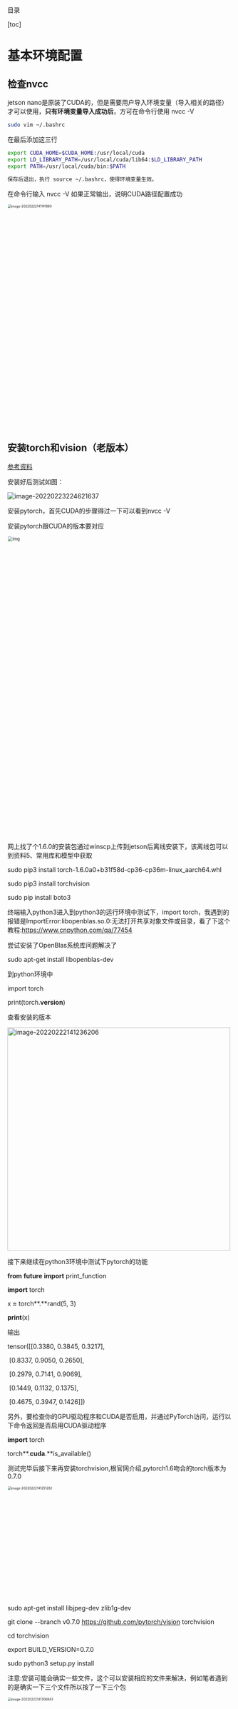 ## 

目录

[toc]













# 基本环境配置

## 检查nvcc

jetson nano是原装了CUDA的，但是需要用户导入环境变量（导入相关的路径）才可以使用，**只有环境变量导入成功后**，方可在命令行使用 nvcc -V

```bash
sudo vim ~/.bashrc
```

在最后添加这三行

```bash
export CUDA_HOME=$CUDA_HOME:/usr/local/cuda
export LD_LIBRARY_PATH=/usr/local/cuda/lib64:$LD_LIBRARY_PATH
export PATH=/usr/local/cuda/bin:$PATH
```

```bash
保存后退出，执行 source ~/.bashrc，使得环境变量生效。
```

在命令行输入 nvcc -V 如果正常输出，说明CUDA路径配置成功

<img src="https://raw.githubusercontent.com/yin-qiyu/picbed/master/img/image-20220222141141880.png" alt="image-20220222141141880" style="zoom:50%;" width="1000"/>



##  安装torch和vision（老版本）

[参考资料](https://blog.csdn.net/weixin_43947712/article/details/115530913)

安装好后测试如图：

![image-20220223224621637](https://raw.githubusercontent.com/yin-qiyu/picbed/master/img/image-20220223224621637.png)

安装pytorch，首先CUDA的步骤得过一下可以看到nvcc -V

安装pytorch跟CUDA的版本要对应

<img src="https://img2020.cnblogs.com/blog/1733978/202104/1733978-20210414172645876-1962676.png" alt="img" style="zoom: 67%;" width="1000"/> 

网上找了个1.6.0的安装包通过winscp上传到jetson后离线安装下，该离线包可以到资料5、常用库和模型中获取

sudo pip3 install torch-1.6.0a0+b31f58d-cp36-cp36m-linux_aarch64.whl

sudo pip3 install torchvision

sudo pip install boto3

 

终端输入python3进入到python3的运行环境中测试下，import torch，我遇到的报错是ImportError:libopenblas.so.0:无法打开共享对象文件或目录，看了下这个教程:https://www.cnpython.com/qa/77454

尝试安装了OpenBlas系统库问题解决了

sudo apt-get install libopenblas-dev

到python环境中

import torch

print(torch.__version__)

查看安装的版本

<img src="https://raw.githubusercontent.com/yin-qiyu/picbed/master/img/image-20220222141236206.png" alt="image-20220222141236206" width="500" /> 

接下来继续在python3环境中测试下pytorch的功能

**from** __future__ **import** print_function

**import** torch

x **=** torch**.**rand(5, 3)

**print**(x)

输出

tensor([[0.3380, 0.3845, 0.3217],

​    [0.8337, 0.9050, 0.2650],

​    [0.2979, 0.7141, 0.9069],

​    [0.1449, 0.1132, 0.1375],

​    [0.4675, 0.3947, 0.1426]])

另外，要检查你的GPU驱动程序和CUDA是否启用，并通过PyTorch访问，运行以下命令返回是否启用CUDA驱动程序

**import** torch

torch**.**cuda**.**is_available()

 

 

测试完毕后接下来再安装torchvision,根官网介绍,pytorch1.6吻合的torch版本为0.7.0

 

<img src="https://raw.githubusercontent.com/yin-qiyu/picbed/master/img/image-20220222141251282.png" alt="image-20220222141251282" width="500" style="zoom:50%;" />

 

sudo apt-get install libjpeg-dev zlib1g-dev

git clone --branch v0.7.0 https://github.com/pytorch/vision torchvision

cd torchvision

export BUILD_VERSION=0.7.0

sudo python3 setup.py install

注意:安装可能会确实一些文件，这个可以安装相应的文件来解决，例如笔者遇到的是确实一下三个文件所以按了一下三个包

<img src="https://raw.githubusercontent.com/yin-qiyu/picbed/master/img/image-20220222141306843.png" alt="image-20220222141306843" width="1000" style="zoom:50%;" /> 

sudo apt install libavcodec-dev

sudo apt install libavformat-dev

sudo apt install libswscale-dev

重新sudo python3 setup.py install

 

 

到python环境中输入下代码可以查看版本是否对应

import torchvision

print(torchvision.__version__)

<img src="https://raw.githubusercontent.com/yin-qiyu/picbed/master/img/image-20220222141316874.png" alt="image-20220222141316874" width="500" style="zoom:50%;" /> 



# jetson nao其他配置

## 更新镜像源

###  apt

```bash
sudo cp /etc/apt/sources.list /etc/apt/sources.list.bak
```

```bash
sudo vim /etc/apt/sources.list.bak
```

```
ggVG  全选
dG		删除
```

- **源：**

```
deb http://mirrors.tuna.tsinghua.edu.cn/ubuntu-ports/ bionic main multiverse restricted universe
deb http://mirrors.tuna.tsinghua.edu.cn/ubuntu-ports/ bionic-security main multiverse restricted universe
deb http://mirrors.tuna.tsinghua.edu.cn/ubuntu-ports/ bionic-updates main multiverse restricted universe
deb http://mirrors.tuna.tsinghua.edu.cn/ubuntu-ports/ bionic-backports main multiverse restricted universe
deb-src http://mirrors.tuna.tsinghua.edu.cn/ubuntu-ports/ bionic main multiverse restricted universe
deb-src http://mirrors.tuna.tsinghua.edu.cn/ubuntu-ports/ bionic-security main multiverse restricted universe
deb-src http://mirrors.tuna.tsinghua.edu.cn/ubuntu-ports/ bionic-updates main multiverse restricted universe
deb-src http://mirrors.tuna.tsinghua.edu.cn/ubuntu-ports/ bionic-backports main multiverse restricted universe
```

```
sudo apt-get update 		//更新
```



### pip

```bash
sudo apt-get install python3-pip python3-dev
```

 ```bash
 sudo apt-get install python-pip python-dev
 ```



- **pip换源**

```bash
sudo mkdir .pip	#创建隐藏文件夹
ls -a  #查看所有文件
cd .pip		
sudo touch pip.conf
sudo vim pip.conf
```

- **源**:

```
[global]  
timeout = 6000  
index-url = http://pypi.doubanio.com/simple/  
trusted-host = pypi.doubanio.com
```



###  docker

```bash
cat /etc/issue  #查看ubantu版本
```

查看Ubuntu系统版本号

根据Ubuntu的版本号，配置相关的源镜像。跳转到源文件所在的目录

```bash
cd  /etc/apt/
```

可以试用文件编辑工具打开sources.list文件

```bash
sudo gedit /etc/apt/sources.list
```

直接用以下内容替换 sources.list文件中的所有内容即可。

```bash
deb https://mirrors.ustc.edu.cn/ubuntu-ports/ bionic main restricted universe multiverse
deb https://mirrors.ustc.edu.cn/ubuntu-ports/ bionic-updates main restricted universe multiverse
deb https://mirrors.ustc.edu.cn/ubuntu-ports/ bionic-backports main restricted universe multiverse
deb https://mirrors.ustc.edu.cn/ubuntu-ports/ bionic-security main restricted universe multiverse
```

更新了源文件之后，保存退出

```bash
sudo apt-get update
```





## pytorch和torchvison

- [官网教程](https://forums.developer.nvidia.com/t/pytorch-for-jetson-version-1-10-now-available/72048) 



下载官方提供的torch-1.8.0-cp36-cp36m-linux_aarch64.whl包

- [下载连接](https://nvidia.box.com/shared/static/p57jwntv436lfrd78inwl7iml6p13fzh.whl)

按照官方教程输入以下命令

```bash
$ sudo apt-get install python3-pip libopenblas-base libopenmpi-dev
$ pip3 install Cython
$ pip3 install numpy torch-1.8.0-cp36-cp36m-linux_aarch64.whl # (按照自己torch1.8.0包的下载路径修改）
$ sudo apt-get install libjpeg-dev zlib1g-dev libpython3-dev libavcodec-dev libavformat-dev libswscale-dev
$ git clone --branch v0.9.0 https://github.com/pytorch/vision torchvision
$ cd torchvision
$ export BUILD_VERSION=0.9.0
$ python3 setup.py install --user
```





##  miniforge包管理(选)

:bangbang:**<font color='red'>此内容为可非必要配置，因为jetson是arm版本无法直接安装anaconda环境，如果需要在jetson上安装anaconda可以接着往下看，若不需要，请跳过</font>**

###  [miniforge简介](https://github.com/conda-forge/miniforge/releases)

conda是一个开源的包、环境管理器，可以用于在同一个机器上安装不同版本的软件包及其依赖，并能够在不同的环境之间切换。搞深度学习的应该都十分熟悉anaconda，但是NVIDIA Jetson Xavier NX是**arm**架构的，anaconda及其精简版miniconda并不支持arm64架构。现在主流的CPU架构分为Intel的x86/x64架构和ARM的ARM/ARM64两种，平常用的电脑大部分都是x86/x64的（苹果除外），Xavier使用的是ARM64，所以很多在x86/x64上能用的的东西到了它这里就不能用了。**这一点请谨记，如果你在Jetson上遇到什么奇奇怪怪的例如“No such file or directory”之类的问题，第一时间要考虑是不是版本不是ARM64的版本**。
在ARM64上的anaconda替代品是miniforge，miniforge与miniconda的区别在于miniforge的下载通道是conda-forge，其他基本没什么不同。



###  安装miniforge

1. 我下载的是 `Miniforge-pypy3-4.11.0-0-Linux-aarch64.sh`,,代表适用于arrch64架构下的Linux系统。（ARM64对应32位和64位分为arrch32和arrch64）

2. 进入到miniforge的sh文件所在目录，右键打开Terminal，输入以下命令进行安装：

```bash
sh Miniforge-pypy3-4.10.3-3-Linux-aarch64.sh
```

3. 安装完毕后，添加环境变量，否则会出现`bash:conda Command not found`的错误。顺便提一下vim编辑器按a是进入编辑模式，编辑完毕后按ESC退出编辑模式，再输入:wq!是保存并退出。

```bash
# 编辑环境变量
vim ~/.bashrc
# 增加环境变量, 将<username>换成你的用户名
export PATH=/home/<username>/miniforge-pypy3/bin:$PATH
# 激活环境变量
source ~/.bashrc
# 显示(base)
source activate
```

4. 更换清华源

```bash
conda config --prepend channels https://mirrors.ustc.edu.cn/anaconda/pkgs/main/
conda config --prepend channels https://mirrors.ustc.edu.cn/anaconda/pkgs/free/
conda config --set show_channel_urls yes
```





###  安装pytorch、torchvision

###  安装新的虚拟环境

- 这是在minigorge上安装的pytorch，若不想在虚拟环境上安装。可以参考[PyTorch for Jetson - version 1.10 now available - Jetson & Embedded Systems / Jetson Nano - NVIDIA Developer Forums](https://forums.developer.nvidia.com/t/pytorch-for-jetson-version-1-10-now-available/72048)

```      bash
conda create -n pytorch python=3.6	#创建环境
conda activate pytorch							#激活环境

```



- 其他操作（看即可）

```bash
conda deactivate										#退出环境
conda remove -n pytorch --all

conda info -e												#查看已有环境
```





激活成功会换名字

<img src="https://raw.githubusercontent.com/yin-qiyu/picbed/master/img/image-20220222141336662.png" alt="image-20220222141336662" width="1000" style="zoom:50%;" />



### pytorch1.8

直接输入命令安装PyTorch，`pip3`是python3的pip，如果没装，就换成`pip`。

```bash
pip3 install -U future psutil dataclasses typing-extensions pyyaml tqdm seaborn
wget https://nvidia.box.com/shared/static/p57jwntv436lfrd78inwl7iml6p13fzh.whl -O torch-1.8.0-cp36-cp36m-linux_aarch64.whl 
pip3 install torch-1.8.0-cp36-cp36m-linux_aarch64.whl
```

如果网络不好的话，也可以先把PyTorch的whl文件下载下来，NVIDIA官方网址是：https://forums.developer.nvidia.com/t/pytorch-for-jetson-version-1-9-0-now-available/72048

- **==<font color='red'>issue:</font>==**

如果出现`Illegal instruction (core dumped)`的错误，这是由于numpy 1.19.5和OpenBLAS冲突引起的，修改其中一项即可。选择以下两种做法之一：
（1）降低numpy版本

```bash
pip3 install -U "numpy==1.19.4"
```

(2)设置OpenBLAS

```bash
vim ~/.bashrc
```

加入

```bash
export OPENBLAS_CORETYPE=ARMV8
```

然后激活.bashrc

```bash
source ~/.bashrc
```



###  orchvision v0.9.0





##   查看jetson信息 jtop

```bash
sudo pip3 install jetson-stats
sudo jtop
```





##  [风扇自动控制](https://github.com/Pyrestone/jetson-fan-ctl.git)

```bash
git clone https://gitee.com/yin-qiyu/jetson-fan-ctl.git
```

```bash
cd /jetson-fan-ctl #进入文件夹
```

``` bash
sudo apt install python3-dev
```

```bash
sudo ./install.sh
```

现在你的风扇就可以按照温度自动调整运行速度了
风扇的一些设置在`/etc/automagic-fan/config.json`目录下。

```bash
vim /etc/automagic-fan/config.json
```

```bash
{undefined
“FAN_OFF_TEMP”:20,
“FAN_MAX_TEMP”:50,
“UPDATE_INTERVAL”:2,
“MAX_PERF”:1
}
~
~
```



##  增加Swap分区大小

- 先查看初试交换分区大小：

<img src="https://raw.githubusercontent.com/yin-qiyu/picbed/master/img/image-20220222141405289.png" alt="image-20220222141405289" width="800" />

- 生成swapfile文件操作如下

```bash
#1）新增swapfile文件大小自定义
sudo fallocate -l 6G /var/swapfile
#2）配置该文件的权限
sudo chmod 600 /var/swapfile
#3）建立交换分区
sudo mkswap /var/swapfile
#4）启用交换分区

```

- 设置为自动启用swapfile

```bash
sudo bash -c 'echo "/var/swapfile swap swap defaults 0 0" >> /etc/fstab'
```

设置成功后：

<img src="https://raw.githubusercontent.com/yin-qiyu/picbed/master/img/image-20220222141420401.png" alt="image-20220222141420401" width="1000" />





## VNC

- 编辑文件

```bash
sudo gedit /usr/share/glib-2.0/schemas/org.gnome.Vino.gschema.xml
```

滑到文末添加下段内容格式如图片所示

```bash
<key name="enabled" type="b">
   <summary>Enable remote access to the desktop</summary>
   <description>
    If true, allows remote access to the desktop via the RFB
    protocol. Users on remote machines may then connect to the
    desktop using a VNC viewer.
   </description>
   <default>false</default>
  </key>

```

<img src="https://raw.githubusercontent.com/yin-qiyu/picbed/master/img/image-20220222141438235.png" alt="image-20220222141438235" width="800" />

- 编译文件

```bash
sudo glib-compile-schemas /usr/share/glib-2.0/schemas
```

完成以上步骤，正常来说就可以打开桌面共享的图标了。

<img src="https://raw.githubusercontent.com/yin-qiyu/picbed/master/img/image-20220222141452790.png" alt="image-20220222141452790" width="500" />

设置好后（不设置也可以）

<img src="https://img-blog.csdnimg.cn/20200602124909227.png?x-oss-process=image/watermark,type_ZmFuZ3poZW5naGVpdGk,shadow_10,text_aHR0cHM6Ly9ibG9nLmNzZG4ubmV0L3dlaXhpbl80MzE4MTM1MA==,size_16,color_FFFFFF,t_70" alt="在这里插入图片描述"  />

- 配置vnc设置

```bash
$ gsettings set org.gnome.Vino prompt-enabled false
$ gsettings set org.gnome.Vino require-encryption false
```

- 设置密码

```bash
$ gsettings set org.gnome.Vino authentication-methods "["vnc"]"
$ gsettings set org.gnome.Vino vnc-password $(echo -n "请输入你的密码"|base64)
```



- 配置vnc自启

```bash
$ gsettings set org.gnome.Vino enabled true
$ mkdir -p ~/.config/autostart
$ vi  ~/.config/autostart/vino-server.desktop
```

添加下面内容

```bash
[Desktop Entry]

Type=Application

Name=Vino VNC server

Exec=/usr/lib/vino/vino-server

NoDisplay=true
```

- <font color='red'>重启生效</font>

 ```bash
 $ sudo reboot　
 ```



##  TensoRT

### 7.1 TensoRT介绍：

​	模型加速越来越成为深度学习工程中的刚需了，最近的CVPR和ICLR会议中，模型的压缩和剪枝是受到的关注越来越多。毕竟工程上，算法工程师的深度学习模型是要在嵌入式平台跑起来，投入应用的。在模型的推理（inference）过程中，计算速度是很重要的。比如自动驾驶，如果使用一个经典的深度学习模型，很容易就跑到200毫秒的延时，那么这意味着，在实际驾驶过程中，你的车一秒钟只能看到5张图像，这当然是很危险的一件事。所以，对于实时响应比较高的任务，模型的加速时很有必要的一件事情了。

如果你使用英伟达的产品，比如PX2，那么在平台上部署模型投入应用，很多时候就需要用到专门的模型加速工具 —— TensorRT。

**TensorRT下的模型是在做什么？**

TensorRT只负责模型的推理（inference）过程，一般不用TensorRT来训练模型的哈。

**TensorRT能加速模型吗？**

能！根据官方文档，使用TensorRT，在CPU或者GPU模式下其可提供10X乃至100X的加速。本人的实际经验中，TensorRT提供了20X的加速。

**TensorRT为什么能提升模型的运行速度？**

TensorRT是英伟达针对自家平台做的加速包，TensorRT主要做了这么两件事情，来提升模型的运行速度。

1. TensorRT支持INT8和FP16的计算。深度学习网络在训练时，通常使用 32 位或 16 位数据。TensorRT则在网络的推理时选用不这么高的精度，达到加速推断的目的。
2. TensorRT对于网络结构进行了重构，把一些能够合并的运算合并在了一起，针对GPU的特性做了优化。现在大多数深度学习框架是没有针对GPU做过性能优化的，而英伟达，GPU的生产者和搬运工，自然就推出了针对自己GPU的加速工具TensorRT。一个深度学习模型，在没有优化的情况下，比如一个卷积层、一个偏置层和一个reload层，这三层是需要调用三次cuDNN对应的API，但实际上这三层的实现完全是可以合并到一起的，TensorRT会对一些可以合并网络进行合并。

<img src="https://developer.nvidia.com/sites/default/files/akamai/deeplearning/tensorrt/trt-info.png" alt="img" style="zoom:50%;" />

### 检查自带TensorRT环境（选）

```bash
cd /usr/src/tensorrt/samples  
sudo make		#编译大约7分钟
../bin/sample_mnist
```

<img src="https://raw.githubusercontent.com/yin-qiyu/picbed/master/img/image-20220222141611316.png" alt="image-20220222141611316" width="300" />



<img src="/Users/yinqiyu/Library/Application%20Support/typora-user-images/image-20220222143546381.png" alt="image-20220222143546381" width="300" />

###  jetson inference库安装（选）

[ 参考资料 ](https://www.bilibili.com/read/cv13998685) 

``` bash
sudo apt update
sudo apt autoremove
sudo apt upgrade
sudo apt install cmake
mkdir ~/workspace
cd workspace
git clone https://gitee.com/weikun-xuan/jetson-inference.git
cd jetson-inference
git submodule update --init
```

> start

一、获取源码
首先打开终端运行如下代码：

```bash
sudo apt-get update 

sudo apt-get install git cmake libpython3-dev python3-numpy 

git clone --recursive https://gitee.com/weikun-xuan/jetson-inference.git
```


上面仓库源我全都自己换了，下载会比GitHub快很多。

二、换源
进入到tools文件下：

```bash
cd jetson-inference/tools

```


换下源，依次运行以下代码（均在tools文件下）：

1）模型下载国内源：

```bash
$ sed -in-place -e 's@https://nvidia.box.com/shared/static@https://bbs.gpuworld.cn/mirror@g' download-models.sh
```

2）pytorch国内源：

```bash
$ sed -in-place -e 's@https://nvidia.box.com/shared/static@https://bbs.gpuworld.cn/mirror@g' install-pytorch.sh 

$ sed -in-place -e 's@https://github.com/pytorch/vision@https://gitee.com/vcan123/pytorch@g' install-pytorch.sh 

$ sed -in-place -e 's@https://github.com/dusty-nv/vision@https://gitee.com/vcan123/dusty-nv@g' install-pytorch.sh
```


三、编译安装

在jetson-infernce文件下执行如下操作：

```bash
mkdir build 

cd build 

cmake ../
```


 接着就会出现：

模型包安装

 此步为安装模型包，本人建议【全部取消】，不然会有些慢，之后我们可以去[官网](https://github.com/dusty-nv/jetson-inference/releases)手动下载。

我们继续：

pytorch安装

 安装pytorch。这时应该只有一个for python 3.6版本,选上然后ok。

完成后还是在build文件下依次执行如下操作：

```bash
$ make 

$ sudo make install 

$ sudo ldconfig
```


完成。











## 安装jupyter和jetcam

1. **安装nodejs和npm**

```bash
pip3 install --upgrade pip	#更新pip
sudo apt install nodejs npm    
```

但是用直接用上面这个命令安装后的版本是比较低的后续要安装jupyterlab插件可能会报错，用一下版本可以查看,至少要12.3.0版本的node

```bash
node -v
npm -v
```



安装n模块，用这个模块来更新或者指定安装node的版本

```bash
npm install -g n
```

先说明下这个模块的功能，一下命令了解下先，不用操作

清除npm缓存：npm cache clean -f

安装n模块：npm install -g n

安装官方稳定版本：n stable

安装最新官方版本：n latest

安装某个指定版本：n 11.6.0

查看已安装的node版本: n

查看当前node版本：node -v

删除指定版本：n rm 7.5.0



好的，了解完n模块的功能后来安装对应版本的node,也可以安装最新版的例如以下，

sudo n latest

安装好后，node -v 查看下版本，如果版本没有变，那么可以尝试重启下，如果还是没有变，执行

sudo n

会出现一个画面，可以看到我们安装过的node版本名，例如我们这里是v15.0.1，通过上下方向按键控制光标选择这个版本，然后回车镜像安装，然后查看下版本，如果还是没有变，一般再重启下就可以了。





2. **安装jupyterlab**：（警告忽略，失败多次执行即可）



```bash
sudo pip3 install jupyter jupyterlab

sudo jupyter labextension install @jupyter-widgets/jupyterlab-manager

sudo jupyter labextension install @jupyterlab/statusbar
```

生成相应配置文件：（如果某个文件报权限问题，可以尝试用sudo chmod 777赋予权限）

jupyter lab --generate-config

设置进入notebook的密码（这里会要设置两次，第二次为确认输入的密码）：

jupyter notebook password

当第一次登录使用notebook时需要输入你在这里设置的密码才能进入，请务必记住的当前设置的密码！

 

设置开机自启动jupterlab，create_jupyter_service.py文件在5、常用库和模型文件

运行create_jupyter_service.py文件产生jupyter_service.service文件

```bash
python3 create_jupyter_service.py
```

然后将产生的该服务文件移动至系统服务

```bash 
sudo mv nano_jupyter.service /etc/systemd/system/nano_jupyter.service
```

使能该服务

```bash
sudo systemctl enable nano_jupyter.service
```

手动开启该服务

```bash
sudo systemctl start nano_jupyter.service
```

 

3. **安装jetcam**

JetCam是用于NVIDIA Jetson的易于使用的Python相机界面。使用Jetson的[Accelerated GStreamer插件可](https://developer.download.nvidia.com/embedded/L4T/r32_Release_v1.0/Docs/Accelerated_GStreamer_User_Guide.pdf?uIzwdFeQNE8N-vV776ZCUUEbiJxYagieFEqUoYFM9XSf9tbslxWqFKnVHu8erbZZS20A7ADAIgmSQJvXZTb0LkuGl9GoD5HJz4263HcmYWZW0t2OeFSJKZOfuWZ-lF51Pva2DSDtu2QPs-junm7BhMB_9AMQRwExuDb5zIhf_o8PIbA4KKo)与各种USB和CSI摄像机配合使用。轻松读取图像作为numpy数组image = camera.read()。设置相机以running = True将回调附加到新框架。JetCam使在Python中创建AI项目的原型变得容易，尤其是在[JetCard中](http://github.com/NVIDIA-AI-IOT/jetcard)安装的Jupyter Lab编程环境中。

 

接下来开始安装:

git clone https://github.com/NVIDIA-AI-IOT/jetcam

cd jetcam

sudo python3 setup.py install

详细的使用即函数可以到https://github.com/NVIDIA-AI-IOT/jetcam查看

 



## darknet框架（选）

```bash
git clone https://github.com/AlexeyAB/darknet.git #下载darknet框架
```

```bash
cd darknet

sudo vim Makefile   #修改Makefile
```

将`Makefile`的前三行修改一下

<img src="https://raw.githubusercontent.com/yin-qiyu/picbed/master/img/image-20220222141647174.png" alt="image-20220222141647174" width="300" />

和如图所示的nvcc位置

<img src="https://raw.githubusercontent.com/yin-qiyu/picbed/master/img/image-20220222141654527.png" alt="image-20220222141654527" width="500" />

修改好猴按`esc`左下角出现冒号后`wq`保存退出

在darknet路径下编译

```bash
$ make -j4
```

编译完成如图

<img src="https://raw.githubusercontent.com/yin-qiyu/picbed/master/img/image-20220224143750683.png" alt="image-20220224143750683" width='2000' style="zoom:25%;" />

在命令行下输入  `./darknet`

<img src="https://raw.githubusercontent.com/yin-qiyu/picbed/master/img/image-20220224143905042.png" alt="image-20220224143905042"  style="zoom:50%;" />

在yolo官网下载yolov4和yolov4-tiny的权重文件放入文件夹

```bash
./darknet detect cfg/yolov4.cfg yolov4.weights data/dog.jpg # 简写版

./darknet detector test cfg/coco.data cfg/yolov4.cfg yolov4.weights data/dog.jpg # 完整版

 

Yolov4-tiny图片的检测

./darknet detect cfg/yolov4-tiny.cfg yolov4-tiny.weights data/dog.jpg # 简写版

./darknet detector test cfg/coco.data cfg/yolov4-tiny.cfg yolov4-tiny.weights data/dog.jpg # 完整版
```

```bash
# 视频检测 仅usb可测试
./darknet detector demo cfg/coco.data cfg/yolov4.cfg yolov4.weights
```





## yolo

###  Nvidia Jetson Nano 安装 GStreamer

```bash
sudo add-apt-repository universe
sudo add-apt-repository multiverse
sudo apt-get update
sudo apt-get install gstreamer1.0-tools gstreamer1.0-alsa gstreamer1.0-plugins-base gstreamer1.0-plugins-good gstreamer1.0-plugins-bad gstreamer1.0-plugins-ugly gstreamer1.0-libav
sudo apt-get install libgstreamer1.0-dev libgstreamer-plugins-base1.0-dev libgstreamer-plugins-good1.0-dev libgstreamer-plugins-bad1.0-dev 
```



## 配置GStreamer管道

首先说一下思路：由于yolov3本身不支持csi摄像头，因此需要通过GStreamer来对csi摄像头获取的视频进行预处理，然后提交给yolov3进行识别判定，而这一过程重点就是GStreamer管道的配置，以下是博主的管道配置

```bash
# 仅适用于jetson-nano运行yolov4-tiny demo。注意请在darknet的文档页下打开terminal输入

./darknet detector demo cfg/coco.data cfg/yolov4-tiny.cfg yolov4-tiny.weights "nvarguscamerasrc ! video/x-raw(memory:NVMM), width=1280, height=720, format=NV12, framerate=30/1 ! nvvidconv flip-method=2 ! video/x-raw, width=1280, height=720, format=BGRx ! videoconvert ! video/x-raw, format=BGR ! appsink"


./darknet detector demo cfg/coco.data cfg/yolov4-tiny.cfg yolov4-tiny.weights "nvarguscamerasrc ! video/x-raw(memory:NVMM), width=1280, height=720, format=NV12, framerate=30/1 ! nvvidconv flip-method=2 ! video/x-raw, width=1280, height=720, format=BGRx ! videoconvert ! video/x-raw, format=BGR ! appsink"

```





原版：

./darknet detector demo ok/new.data ok/yolov4-tiny-new.cfg ok/yolov4-tiny-new_last.weights "nvarguscamerasrc ! video/x-raw(memory:NVMM), width=1280, height=720, format=NV12, framerate=30/1 ! nvvidconv flip-method=2 ! video/x-raw, width=1280, height=720, format=BGRx ! videoconvert ! video/x-raw, format=BGR ! appsink"



口罩

./darknet detector demo cfg/obj.data cfg/yolov4-tiny-masks.cfg yolov4-tiny-obj_last.weights "nvarguscamerasrc ! video/x-raw(memory:NVMM), width=1280, height=720, format=NV12, framerate=30/1 ! nvvidconv flip-method=2 ! video/x-raw, width=1280, height=720, format=BGRx ! videoconvert ! video/x-raw, format=BGR ! appsink"



yolo:

./darknet detector demo cfg/coco.data cfg/yolov4-tiny.cfg yolov4-tiny.weights "nvarguscamerasrc ! video/x-raw(memory:NVMM), width=1280, height=720, format=NV12, framerate=30/1 ! nvvidconv flip-method=2 ! video/x-raw, width=1280, height=720, format=BGRx ! videoconvert ! video/x-raw, format=BGR ! appsink"



````bash
sudo add-apt-repository universe
sudo add-apt-repository multiverse
sudo apt-get update
sudo apt-get install gstreamer1.0-tools gstreamer1.0-alsa gstreamer1.0-plugins-base gstreamer1.0-plugins-good gstreamer1.0-plugins-bad gstreamer1.0-plugins-ugly gstreamer1.0-libav
sudo apt-get install libgstreamer1.0-dev libgstreamer-plugins-base1.0-dev libgstreamer-plugins-good1.0-dev libgstreamer-plugins-bad1.0-dev 
````

```bash
官方：
./darknet detector demo ok/new.data ok/yolov4-tiny-new.cfg ok/yolov4-tiny-new_last.weights "nvarguscamerasrc ! video/x-raw(memory:NVMM), width=1280, height=720, format=NV12, framerate=30/1 ! nvvidconv flip-method=2 ! video/x-raw, width=1280, height=720, format=BGRx ! videoconvert ! video/x-raw, format=BGR ! appsink"

// 仅适用于jetson-nano运行yolov3-tiny demo。注意请在darknet的文档页下打开terminal输入
./darknet detector demo cfg/coco.data cfg/yolov4-tiny.cfg yolov4-tiny.weights "nvarguscamerasrc ! video/x-raw(memory:NVMM), width=1280, height=720, format=NV12, framerate=30/1 ! nvvidconv flip-method=2 ! video/x-raw, width=1280, height=720, format=BGRx ! videoconvert ! video/x-raw, format=BGR ! appsink"


./darknet detector demo cfg/coco.data cfg/yolov4-tiny.cfg yolov4-tiny.weights "nvarguscamerasrc ! video/x-raw(memory:NVMM), width=1280, height=720, format=NV12, framerate=30/1 ! nvvidconv flip-method=2 ! video/x-raw, width=1280, height=720, format=BGRx ! videoconvert ! video/x-raw, format=BGR ! appsink"


./darknet detector demo cfg/coco.data cfg/yolov4-tiny.cfg yolov4-tiny.weights "nvarguscamerasrc ! video/x-raw(memory:NVMM), width=1280, height=720, format=NV12, framerate=30/1 ! nvvidconv flip-method=2 ! video/x-raw, width=1280, height=720, format=BGRx ! videoconvert ! video/x-raw, format=BGR ! appsink"
```





